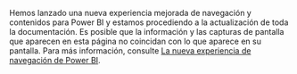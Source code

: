 Hemos lanzado una nueva experiencia mejorada de navegación y contenidos para Power BI y estamos procediendo a la actualización de toda la documentación.
Es posible que la información y las capturas de pantalla que aparecen en esta página no coincidan con lo que aparece en su pantalla. Para más información, consulte [La nueva experiencia de navegación de Power BI](../service-the-new-power-bi-experience.md).</font>
